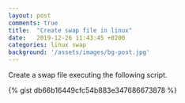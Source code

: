 ```yaml
---
layout: post
comments: true
title:  "Create swap file in linux"
date:   2019-12-26 11:43:45 +0200
categories: linux swap
background: '/assets/images/bg-post.jpg'
---
```


Create a swap file executing the following script.

{% gist db66b16449cfc54b883e347686673878 %}
